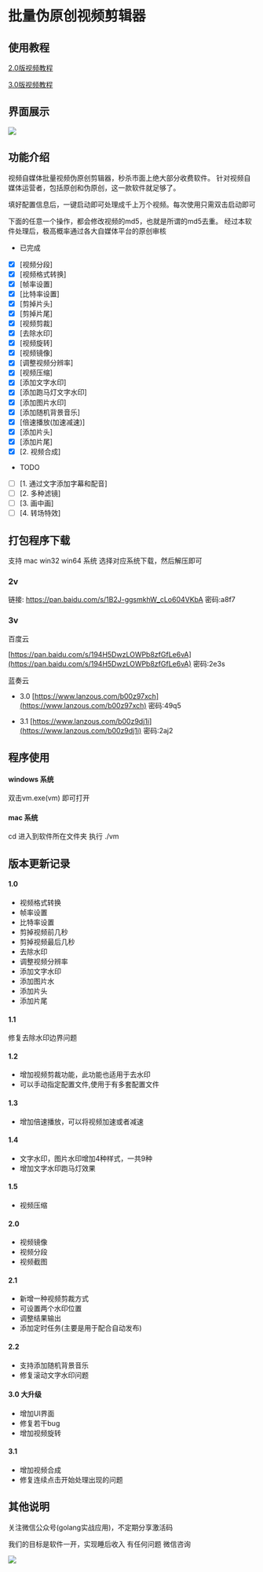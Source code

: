 # 批量伪原创视频剪辑器

## 使用教程

[2.0版视频教程](https://github.com/suifengqjn/videoWater/blob/master/SREADME.md)

[3.0版视频教程](https://github.com/suifengqjn/videoWater/blob/master/README_3.md)


## 界面展示

![](https://github.com/suifengqjn/videoWater/blob/master/image/r_8.png?raw=true)


## 功能介绍

视频自媒体批量视频伪原创剪辑器，秒杀市面上绝大部分收费软件。
针对视频自媒体运营者，包括原创和伪原创，这一款软件就足够了。

填好配置信息后，一键启动即可处理成千上万个视频。每次使用只需双击启动即可

下面的任意一个操作，都会修改视频的md5，也就是所谓的md5去重。
经过本软件处理后，极高概率通过各大自媒体平台的原创审核

* 已完成
* [x] [视频分段] 
* [x] [视频格式转换] 
* [x] [帧率设置] 
* [x] [比特率设置] 
* [x] [剪掉片头] 
* [x] [剪掉片尾] 
* [x] [视频剪裁]
* [x] [去除水印] 
* [x] [视频旋转] 
* [x] [视频镜像] 
* [x] [调整视频分辨率] 
* [x] [视频压缩] 
* [x] [添加文字水印] 
* [x] [添加跑马灯文字水印] 
* [x] [添加图片水印]
* [x] [添加随机背景音乐]
* [x] [倍速播放(加速减速)]
* [x] [添加片头] 
* [x] [添加片尾] 
* [x] [2. 视频合成]

* TODO
* [ ] [1. 通过文字添加字幕和配音] 
* [ ] [2. 多种滤镜]
* [ ] [3. 画中画]
* [ ] [4. 转场特效]

## 打包程序下载

支持 mac win32 win64 系统
选择对应系统下载，然后解压即可

### 2v
链接: https://pan.baidu.com/s/1B2J-ggsmkhW_cLo604VKbA  密码:a8f7

### 3v

百度云

[https://pan.baidu.com/s/194H5DwzLOWPb8zfGfLe6vA](https://pan.baidu.com/s/194H5DwzLOWPb8zfGfLe6vA)
密码:2e3s


蓝奏云

* 3.0
[https://www.lanzous.com/b00z97xch](https://www.lanzous.com/b00z97xch)  密码:49q5

* 3.1
[https://www.lanzous.com/b00z9dj1i](https://www.lanzous.com/b00z9dj1i)  密码:2aj2

## 程序使用

#### windows 系统
双击vm.exe(vm) 即可打开

#### mac 系统

cd 进入到软件所在文件夹
执行 ./vm 

## 版本更新记录

#### 1.0
* 视频格式转换
* 帧率设置
* 比特率设置
* 剪掉视频前几秒
* 剪掉视频最后几秒
* 去除水印
* 调整视频分辨率
* 添加文字水印
* 添加图片水
* 添加片头
* 添加片尾

#### 1.1
修复去除水印边界问题

#### 1.2
* 增加视频剪裁功能，此功能也适用于去水印
* 可以手动指定配置文件,使用于有多套配置文件  

#### 1.3
* 增加倍速播放，可以将视频加速或者减速

#### 1.4 
* 文字水印，图片水印增加4种样式，一共9种
* 增加文字水印跑马灯效果

#### 1.5 
* 视频压缩

#### 2.0
* 视频镜像
* 视频分段
* 视频截图

#### 2.1
* 新增一种视频剪裁方式
* 可设置两个水印位置
* 调整结果输出
* 添加定时任务(主要是用于配合自动发布)

#### 2.2
* 支持添加随机背景音乐
* 修复滚动文字水印问题

#### 3.0 大升级
* 增加UI界面
* 修复若干bug
* 增加视频旋转

#### 3.1 
* 增加视频合成
* 修复连续点击开始处理出现的问题


## 其他说明

关注微信公众号(golang实战应用)，不定期分享激活码

我们的目标是软件一开，实现睡后收入
有任何问题 微信咨询

![](https://github.com/suifengqjn/videoWater/blob/master/image/wechat.jpeg?raw=true)





 


